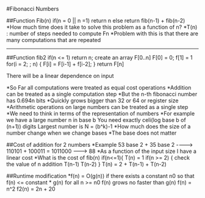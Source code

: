#Fibonacci Numbers

##Function Fib(n)
  if(n = 0 || n =1)
    return n
  else
    return fib(n-1) + fib(n-2)
*How much time does it take to solve this problem as a function of n?
*T(n) : number of steps needed to compute Fn
*Problem with this is that there are many computations that are repeated
********************************

##Function fib2
    if(n <= 1)
           return n;
    create an array F[0..n]
    F[0] = 0; f[1] = 1
    for(i = 2; ; n)
    {
        F[i] = F[i-1] + f[i-2];
    }
    return F[n]
    
There will be a linear dependence on input

*So Far all computations were treated as equal cost operations
*Addition can be treated as a single computation step
*But the n-th fibonacci number has 0.694n bits
*Quickly grows bigger than 32 or 64 or register size
*Arithmetic operations on large numbers can be treated as a single step
*We need to think in terms of the representation of numbers
*For example we have a large number n in base b
  You need exactly celi(log base b of (n+1)) digits
  Largest number is N = (b^k)-1
*How much does the size of a number change when we change bases
*The base does not matter

##Cost of addition for 2 numbers
*Example 53 base 2 + 35 base 2 ----> 110101 + 100011 = 1011000 ---> 88
*As a function of the input size I have a linear cost
*What is the cost of fib(n)
    if(n<=1){ T(n) = 1
    if(n >= 2)
    {
      check the value of n
      addition
      T(n-1)
      T(n-2)
    }
  T(n) = 2 + T(n-1) + T(n-2)
  
##Runtime modification
*f(n) = O(g(n))
  if there exists a constant n0 so that
    f(n) <= constant * g(n) for all n >= n0
  f(n) grows no faster than g(n)
  f(n) = n^2
  f2(n) = 2n + 20
  
